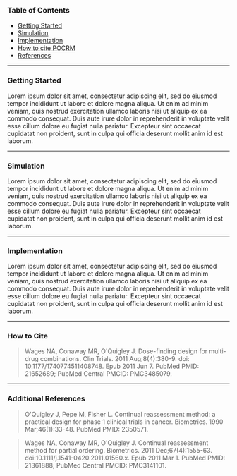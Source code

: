 
<br>

### Table of Contents

- [Getting Started](#getting-started)
- [Simulation](#simulation)
- [Implementation](#implementation)
- [How to cite POCRM](#how-to-cite)
- [References](#references)

---

<a name="getting-started"></a>
### Getting Started

Lorem ipsum dolor sit amet, consectetur adipiscing elit, sed do eiusmod tempor incididunt ut labore et dolore magna aliqua. Ut enim ad minim veniam, quis nostrud exercitation ullamco laboris nisi ut aliquip ex ea commodo consequat. Duis aute irure dolor in reprehenderit in voluptate velit esse cillum dolore eu fugiat nulla pariatur. Excepteur sint occaecat cupidatat non proident, sunt in culpa qui officia deserunt mollit anim id est laborum.

---

<a name="simulation"></a>
### Simulation

Lorem ipsum dolor sit amet, consectetur adipiscing elit, sed do eiusmod tempor incididunt ut labore et dolore magna aliqua. Ut enim ad minim veniam, quis nostrud exercitation ullamco laboris nisi ut aliquip ex ea commodo consequat. Duis aute irure dolor in reprehenderit in voluptate velit esse cillum dolore eu fugiat nulla pariatur. Excepteur sint occaecat cupidatat non proident, sunt in culpa qui officia deserunt mollit anim id est laborum.

---

<a name="implementation"></a>
### Implementation

Lorem ipsum dolor sit amet, consectetur adipiscing elit, sed do eiusmod tempor incididunt ut labore et dolore magna aliqua. Ut enim ad minim veniam, quis nostrud exercitation ullamco laboris nisi ut aliquip ex ea commodo consequat. Duis aute irure dolor in reprehenderit in voluptate velit esse cillum dolore eu fugiat nulla pariatur. Excepteur sint occaecat cupidatat non proident, sunt in culpa qui officia deserunt mollit anim id est laborum.

---

<a name="how-to-cite"></a>
### How to Cite

> Wages NA, Conaway MR, O'Quigley J. Dose-finding design for multi-drug combinations. Clin Trials. 2011 Aug;8(4):380-9. doi: 10.1177/1740774511408748. Epub 2011 Jun 7. PubMed PMID: 21652689; PubMed Central PMCID: PMC3485079.

---
<a name="references"></a>
### Additional References

> O'Quigley J, Pepe M, Fisher L. Continual reassessment method: a practical design for phase 1 clinical trials in cancer. Biometrics. 1990 Mar;46(1):33-48. PubMed PMID: 2350571.

> Wages NA, Conaway MR, O'Quigley J. Continual reassessment method for partial ordering. Biometrics. 2011 Dec;67(4):1555-63. doi:10.1111/j.1541-0420.2011.01560.x. Epub 2011 Mar 1. PubMed PMID: 21361888; PubMed Central PMCID: PMC3141101.


